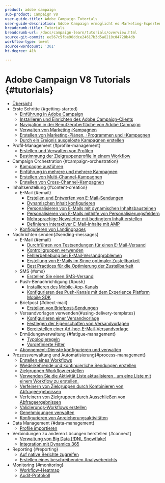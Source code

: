 ```yaml
---
product: adobe campaign
sub-product: Campaign V8
user-guide-title: Adobe Campaign Tutorials
user-guide-description: Adobe Campaign ermöglicht es Marketing-Experten, Kundenerlebnisse übergreifend zu gestalten und bietet eine Umgebung für die visuelle Kampagnenorchestrierung, Interaktionsverwaltung in Echtzeit und die kanalübergreifende Ausführung.
breadcrumb-title: Tutorials
breadcrumb-url: /docs/campaign-learn/tutorials/overview.html
source-git-commit: ee567c5fbe90ddce24617b3d5a8210c04728b4db
workflow-type: tm+mt
source-wordcount: '301'
ht-degree: 41%

---
```



# Adobe Campaign V8 Tutorials {#tutorials}

+ [Übersicht](/help/overview.md)
+ Erste Schritte {#getting-started}
   + [Einführung in Adobe Campaign](/help/getting-started/introduction-to-adobe-campaign.md)
   + [Installieren und Einrichten des Adobe Campaign-Clients](/help/getting-started/install-and-setup-the-adobe-campaign-client.md)
   + [Navigation in der Benutzeroberfläche von Adobe Campaign ](/help/getting-started/explore-the-adobe-campaign-user-interface.md)
   + [Verwalten von Marketing-Kampagnen](/help/getting-started/manage-marketing-campaigns.md)
   + [Erstellen von Marketing-Plänen, -Programmen und -Kampagnen](/help/getting-started/create-a-marketing-plan-programs-and-campaigns.md)
   + [Durch ein Ereignis ausgelöste Kampagnen erstellen](/help/getting-started/create-event-triggered-campaigns.md)
+ Profil-Management {#profile-management}
   + [Erstellen und Verwalten von Profilen](/help/profile-management/create-and-manage-profiles.md)
   + [Bestimmung der Zielgruppenprofile in einem Workflow](/help/profile-management/target-profiles-in-a-workflow.md)
+ Campaign Orchestration {#campaign-orchestration}
   + [Kampagne ausführen](/help/orchestrate-campaigns/execute-a-campaign.md)
   + [Einführung in mehrere und mehrere Kampagnen](/help/orchestrate-campaigns/introduction-to-cross-and-multi-channel-campaigns.md)
   + [Erstellen von Multi-Channel-Kampagnen](/help/orchestrate-campaigns/multi-channel-campaigns.md)
   + [Erstellen von Cross-Channel-Kampagnen](/help/orchestrate-campaigns/cross-channel-campaigns.md)
+ Inhaltserstellung {#content-creation}
   + E-Mail {#email}
      + [Erstellen und Entwerfen von E-Mail-Sendungen](/help/content-creation/create-and-design-email-deliveries.md)
      + [Dynamischen Inhalt konfigurieren](/help/content-creation/configure-dynamic-content.md)
      + [Personalisieren von E-Mails mit dynamischen Inhaltsbausteinen](/help/content-creation/personalize-using-dynamic-content-blocks.md)
      + [Personalisieren von E-Mails mithilfe von Personalisierungsfeldern](/help/content-creation/personalize-emails-using-personalization-fields.md)
      + [Mehrsprachige Newsletter mit bedingtem Inhalt erstellen](/help/content-creation/create-a-multilingual-newsletter-using-conditional-content.md)
      + [Definieren interaktiver E-Mail-Inhalte mit AMP](/help/content-creation/design-interactive-email-content-with-amp.md)
   + [Konfigurieren von Landingpages](/help/content-creation/configure-landingpages.md)
+ Nachrichten senden{#sending-messages}
   + E-Mail {#email}
      + [Durchführen von Testsendungen für einen E-Mail-Versand ](/help/send-messages/email/send-and-validate-proofs.md)
      + [Kontrollgruppen verwenden](/help/send-messages/email/use-control-groups.md)
      + [Fehlerbehebung bei E-Mail-Versandproblemen](/help/send-messages/email/troubleshoot-email-delivery-issues.md)
      + [Erstellung von E-Mails im Sinne optimaler Zustellbarkeit](/help/send-messages/email/design-emails-for-deliverability.md)
      + [Best Practices für die Optimierung der Zustellbarkeit](https://experienceleague.adobe.com/docs/deliverability-learn/deliverability-best-practice-guide/introduction.html?lang=de)
   + SMS {#sms}
      + [Erstellen Sie einen SMS-Versand](/help/send-messages/mobile/create-a-sms-delivery.md)
   + Push-Benachrichtigung {#push}
      + [Installieren des Mobile-App-Kanals](/help/send-messages/mobile/install-the-mobile-app.md)
      + [Konfigurieren des Push-Kanals mit dem Experience Platform Mobile SDK](/help/send-messages/mobile/configure-push-using-aep-mobile-sdk.md)
   + Briefpost {#direct-mail}
      + [Erstellen von Briefpost-Sendungen](/help/send-messages/direct-mail/create-direct-mail-deliveries.md)
   + Versandvorlagen verwenden{#using-delivery-templates}
      + [Konfigurieren einer Versandvorlage](/help/send-messages/use-delivery-templates/configure-a-delivery-template.md)
      + [Festlegen der Eigenschaften von Versandvorlagen](/help/send-messages/use-delivery-templates/set-delivery-template-properties.md)
      + [Bereitstellen einer Ad-hoc-E-Mail-Versandvorlage](/help/send-messages/use-delivery-templates/deploy-ad-hoc-email-delivery-template.md)
   + Ermüdungsverwaltung {#fatigue-management}
      + [Typologieregeln](/help/send-messages/fatigue-management/typology-rules-for-fatigue-management.md)
      + [Vordefinierte Filter](/help/send-messages/fatigue-management/fatigue-management-using-filters.md)
   + [Abonnement-Dienste konfigurieren und verwalten](/help/send-messages/configure-and-manage-subscription-services.md)
+ Prozessverwaltung und Automatisierung{#process-management}
   + [Erstellen eines Workflows](/help/process-management/create-a-workflow.md)
   + [Wiederkehrende und kontinuierliche Sendungen erstellen](/help/process-management/recurring-deliveries.md)
   + [Zielgruppen-Workflow erstellen](/help/process-management/create-a-targeting-workflow.md)
   + [Verwenden Sie die Aktivität Liste aktualisieren , um eine Liste mit einem Workflow zu erstellen.](/help/process-management/use-the-update-list-activity.md)
   + [Verfeinern von Zielgruppen durch Kombinieren von Abfrageergebnissen](/help/process-management/refine-targets-by-combining-query-results.md)
   + [Verfeinern von Zielgruppen durch Ausschließen von Abfrageergebnissen](/help/process-management/refine-targets-by-excluding-query-results.md)
   + [Validierungs-Workflows erstellen](/help/process-management/create-validation-workflows.md)
   + [Genehmigungen verwalten](/help/process-management/manage-approvals.md)
   + [Konfigurieren von Anreicherungsaktivitäten](/help/process-management/enrichment-activity.md)
+ Data Management {#data-management}
   + [Profile importieren](/help/data-management/import-profiles.md)
+ Verbindungen zu anderen Lösungen herstellen {#connect}
   + [Verwaltung von Big Data [!DNL Snowflake]](/help/connect/big-data-segmentation-on-snowflake.md)
   + [Integration mit Dynamics 365](/help/connect/dynamics365-integration.md)
+ Reporting {#reporting}
   + [Auf native Berichte zugreifen](/help/reporting/access-built-in-reports.md)
   + [Erstellen eines beschreibenden Analyseberichts](/help/reporting/generate-a-descriptive-analysis-report.md)
+ Monitoring   {#monitoring}
   + [Workflow-Heatmap](/help/monitoring/workflow-heatmap.md)
   + [Audit-Protokoll](/help/monitoring/audit-trail.md)

